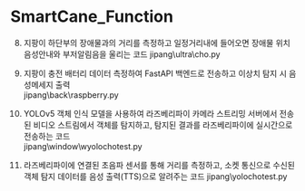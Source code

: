 # SmartCane_Function


8. 지팡이 하단부의 장애물과의 거리를 측정하고 일정거리내에 들어오면 장애물 위치 음성안내와 부저알림음을 울리는 코드 
jipang\ultra\cho.py


9. 지팡이 충전 배터리 데이터 측정하여 FastAPI 백엔드로 전송하고 이상치 탐지 시 음성메세지 출력   
jipang\back\raspberry.py


10.  YOLOv5 객체 인식 모델을 사용하여 라즈베리파이 카메라 스트리밍 서버에서 전송된 비디오 스트림에서 객체를 탐지하고, 탐지된 결과를 라즈베리파이에 
실시간으로 전송하는 코드            
jipang\window\wyolochotest.py


11. 라즈베리파이에 연결된 초음파 센서를 통해 거리를 측정하고, 소켓 통신으로 수신된 객체 탐지 데이터를 음성 출력(TTS)으로 알려주는 코드
 jipang\yolochotest.py

 